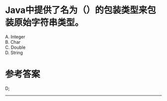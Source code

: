 # Java中提供了名为（）的包装类型来包装原始字符串类型。

A. Integer     
B. Char     
C. Double      
D. String

# 参考答案

D;

---
